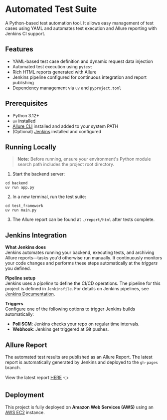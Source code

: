 # Automated Test Suite

A Python-based test automation tool. It allows easy management of test cases using 
YAML and automates test execution and Allure reporting with Jenkins CI support.

## Features
-   YAML-based test case definition and dynamic request data injection
-   Automated test execution using `pytest`
-   Rich HTML reports generated with Allure
-   Jenkins pipeline configured for continuous integration and report publishing
-   Dependency management via `uv` and `pyproject.toml`

## Prerequisites
-   Python 3.12+
-   `uv` installed
-   [Allure CLI](https://allurereport.org/docs/install/) installed and added to your system PATH
-   (Optional) [Jenkins](https://www.jenkins.io/download/) installed and configured

## Running Locally
> **Note:** Before running, ensure your environment's Python module search path 
includes the project root directory.

1. Start the backend server:
```
cd backend
uv run app.py
```

2. In a new terminal, run the test suite:
```
cd test_framework
uv run main.py
```

3. The Allure report can be found at `./report/html` after tests complete.

## Jenkins Integration

**What Jenkins does** \
Jenkins automates running your backend, executing tests, and archiving Allure 
reports—tasks you'd otherwise run manually. It continuously monitors your code 
changes and performs these steps automatically at the *triggers* you defined.

**Pipeline setup** \
Jenkins uses a *pipeline* to define the CI/CD operations. The pipeline for this
project is defined in `Jenkinsfile`. For details on Jenkins pipelines, see 
[Jenkins Documentation](https://www.jenkins.io/doc/book/pipeline/).

**Triggers** \
Configure one of the following options to trigger Jenkins builds automatically:
-   **Poll SCM**: Jenkins checks your repo on regular time intervals.
-   **Webhook**: Jenkins get triggered at Git pushes.

## Allure Report
The automated test results are published as an Allure Report. The latest report is automatically generated by Jenkins and deployed to the `gh-pages` branch.

View the latest report [HERE](https://zhang-xc.github.io/test-automation) 👈

## Deployment
This project is fully deployed on **Amazon Web Services (AWS)** using an [AWS EC2](https://aws.amazon.com/ec2/) instance.